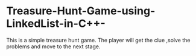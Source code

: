 # Treasure-Hunt-Game-using-LinkedList-in-C++-
This is a simple treasure hunt game. The player will get the clue ,solve the problems and move to the next stage. 


